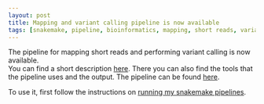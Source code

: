 ```yaml
---
layout: post
title: Mapping and variant calling pipeline is now available 
tags: [snakemake, pipeline, bioinformatics, mapping, short reads, variant calling, freebayes]
---
```


The pipeline for mapping short reads and performing variant calling is now available.  
You can find a short description [here](https://carolinapb.github.io/WUR_mapping-variant-calling/). There you can also find the tools that the pipeline uses and the output.
The pipeline can be found [here](https://github.com/CarolinaPB/WUR_mapping-variant-calling).  

To use it, first follow the instructions on [running my snakemake pipelines](https://carolinapb.github.io/2021-06-23-how-to-run-my-pipelines/).
